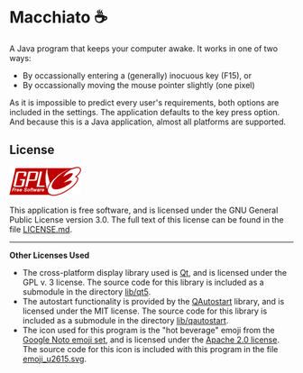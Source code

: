 # Macchiato ☕

A Java program that keeps your computer awake. It works in one of two ways:

* By occassionally entering a (generally) inocuous key (F15), or
* By occassionally moving the mouse pointer slightly (one pixel)

As it is impossible to predict every user's requirements, both options are included in the settings. The application
defaults to the key press option. And because this is a Java application, almost all platforms are supported.

## License

![GPLv3](resources/gplv3.png)

This application is free software, and is licensed under the GNU General Public License version 3.0. The full text of 
this license can be found in the file [LICENSE.md](LICENSE.md).

---

**Other Licenses Used**

* The cross-platform display library used is [Qt](https://github.com/qt/qt5), and is licensed under the GPL v. 3 license. The source code for this library is included as a submodule in the directory [lib/qt5](lib/qt5).
* The autostart functionality is provided by the [QAutostart](https://github.com/b00f/qautostart) library, and is licensed under the MIT license. The source code for this library is included as a submodule in the directory [lib/qautostart](lib/qautostart).
* The icon used for this program is the "hot beverage" emoji from
  the [Google Noto emoji set](https://github.com/googlefonts/noto-emoji), and is licensed under
  the [Apache 2.0 license](https://www.apache.org/licenses/LICENSE-2.0). The source code for this icon is
  included with this program in the file [emoji_u2615.svg](lib/noto-emoji/svg/emoji_u2615.svg).
